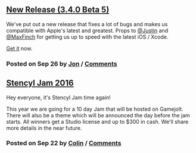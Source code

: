 ## [New Release (3.4.0 Beta 5)](http://community.stencyl.com/index.php/topic,49229.0.html)

We've put out a new release that fixes a lot of bugs and makes us compatible with Apple's latest and greatest. Props to [@Justin](http://www.stencyl.com/users/index/21) and [@MaxFinch](http://www.stencyl.com/users/index/56065) for getting us up to speed with the latest iOS / Xcode.

[Get it](http://www.stencyl.com/download/) now.

### Posted on Sep 26 by [Jon](http://www.stencyl.com/users/index/2) / [Comments](http://community.stencyl.com/index.php/topic,49229.0.html)


## [Stencyl Jam 2016](http://community.stencyl.com/index.php/topic,49229.0.html)

Hey everyone, it's Stencyl Jam time again! 

This year we are going for a 10 day Jam that will be hosted on Gamejolt. There will also be a theme which will be announced the day before the jam starts. All winners get a Studio license and up to $300 in cash. We'll share more details in the near future.

### Posted on Sep 22 by [Colin](http://www.stencyl.com/users/index/147284) / [Comments](http://community.stencyl.com/index.php/topic,49229.0.html)
